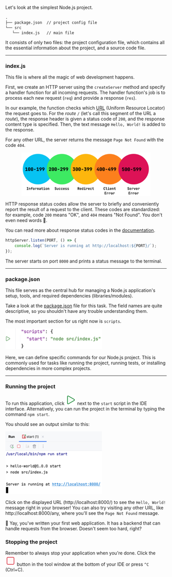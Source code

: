 Let's look at the simplest Node.js project. 

```text
.
├── package.json  // project config file
└── src
   └── index.js   // main file 
```
It consists of only two files: the project configuration file,
which contains all the essential information about the project, and a source code file.

---
### index.js
This file is where all the magic of web development happens.

First, we create an HTTP server using the `createServer` method and specify a handler function for all incoming requests.
The handler function's job is to process each new request (`req`) and provide a response (`res`).

In our example, the function checks which [URL](https://en.wikipedia.org/wiki/URL) (Uniform Resource Locator) the request goes to.
For the _route_ `/` (let's call this segment of the URL a _route_), the response header is given a status code of `200`, and the response content type is specified.
Then, the text message `Hello, World!` is added to the response.

For any other URL, the server returns the message `Page Not Found` with the code `404`.

<div style="text-align: center; width:80%; margin: 0 auto; max-width: 900px;">
<img src="images/http_codes.png">
</div>

HTTP response status codes allow the server to briefly and conveniently report the result of a request to the client.
These codes are standardized: for example, code `200` means "OK", and `404` means "Not Found". 
You don't even need words 🙂.

You can read more about response status codes in the [documentation](https://developer.mozilla.org/en-US/docs/Web/HTTP/Reference/Status).

```js
httpServer.listen(PORT, () => {
    console.log(`Server is running at http://localhost:${PORT}/`);
});
```

The server starts on port `8000` and prints a status message to the terminal.

---
### package.json 
This file serves as the central hub for managing a Node.js application's setup, tools, and required dependencies (libraries/modules).

Take a look at the [package.json](file://Backend/GettingStartedNode/hello_world/package.json) file for this task.
The field names are quite descriptive, so you shouldn't have any trouble understanding them.

The most important section for us right now is `scripts`.
<div style="text-align: center; width:60%; max-width: 500px;">
<img src="images/script_start.png">
</div>

Here, we can define specific commands for our Node.js project. 
This is commonly used for tasks like running the project, running tests, or installing dependencies in more complex projects.

---
### Running the project
To run this application, click ![](images/run.svg) next to the `start` script in the IDE interface. 
Alternatively, you can run the project in the terminal by typing the command `npm start`.

You should see an output similar to this:
<div style="text-align: center; width:60%; max-width: 500px;">
<img src="images/npm_start_log.png">
</div>

Click on the displayed URL (http://localhost:8000/) to see the `Hello, World!` message right in your browser!
You can also try visiting any other URL, like http://localhost:8000/any, where you'll see the `Page Not Found` message.

🎉 Yay, you've written your first web application. It has a backend that can handle requests from the browser. Doesn't seem too hard, right?

### Stopping the project
Remember to always stop your application when you're done. Click the ![](images/stop.svg) button in the tool window at the bottom of your IDE or press `^C` (Ctrl+C).

<style>
img {
  display: inline !important;
}
</style>
